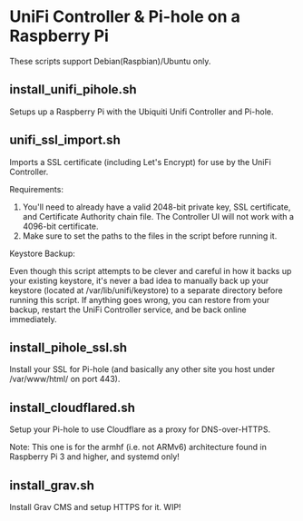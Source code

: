 # UniFi Controller & Pi-hole on a Raspberry Pi

These scripts support Debian(Raspbian)/Ubuntu only.

## install_unifi_pihole.sh

Setups up a Raspberry Pi with the Ubiquiti Unifi Controller and Pi-hole.

## unifi_ssl_import.sh
Imports a SSL certificate (including Let's Encrypt) for use by the UniFi Controller.

Requirements:
1. You'll need to already have a valid 2048-bit private key, SSL certificate, and Certificate Authority chain file. The Controller UI will not work with a 4096-bit certificate.
2. Make sure to set the paths to the files in the script before running it.

Keystore Backup:

Even though this script attempts to be clever and careful in how it backs up your existing keystore, it's never a bad idea to manually back up your keystore (located at /var/lib/unifi/keystore) to a separate directory before running this script. If anything goes wrong, you can restore from your backup, restart the UniFi Controller service, and be back online immediately.

## install_pihole_ssl.sh

Install your SSL for Pi-hole (and basically any other site you host under /var/www/html/ on port 443).

## install_cloudflared.sh

Setup your Pi-hole to use Cloudflare as a proxy for DNS-over-HTTPS. 

Note: This one is for the armhf (i.e. not ARMv6) architecture found in Raspberry Pi 3 and higher, and systemd only!

## install_grav.sh

Install Grav CMS and setup HTTPS for it. WIP!

